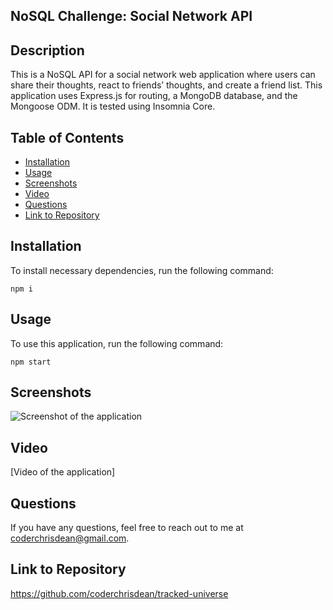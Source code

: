 ## NoSQL Challenge: Social Network API

## Description

This is a NoSQL API for a social network web application where users can share their thoughts, react to friends’ thoughts, and create a friend list. This application uses Express.js for routing, a MongoDB database, and the Mongoose ODM.  It is tested using Insomnia Core.

## Table of Contents

* [Installation](#installation)
* [Usage](#usage)
* [Screenshots](#screenshots)
* [Video](#video)
* [Questions](#questions)
* [Link to Repository](#link-to-repository)

## Installation

To install necessary dependencies, run the following command:

```npm i```

## Usage

To use this application, run the following command:

```npm start```

## Screenshots

![Screenshot of the application](./assets/images/screenshot.png)

## Video

[Video of the application]

## Questions

If you have any questions, feel free to reach out to me at coderchrisdean@gmail.com.

## Link to Repository

https://github.com/coderchrisdean/tracked-universe